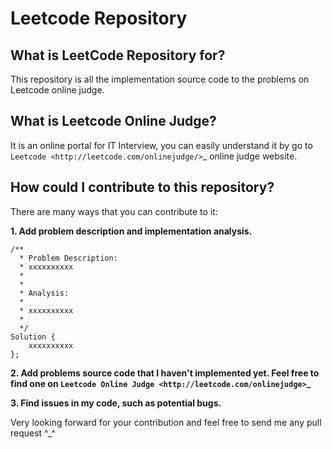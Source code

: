 Leetcode Repository
==================


What is LeetCode Repository for?
--------------------------------

This repository is all the implementation source code to the problems on Leetcode online judge.



What is Leetcode Online Judge?
------------------------------  

It is an online portal for IT Interview, you can easily understand it by go to `Leetcode <http://leetcode.com/onlinejudge/>`_ online judge website.


How could I contribute to this repository?
------------------------------------------

There are many ways that you can contribute to it:

**1. Add problem description and implementation analysis.**



	/**
	  * Problem Description: 
	  * xxxxxxxxxx
	  *
	  *
	  * Analysis:
	  *
	  * xxxxxxxxxx
	  *
	  */
	Solution {
		xxxxxxxxxx
	};
	

	
**2. Add problems source code that I haven't implemented yet. Feel free to find one on `Leetcode Online Judge <http://leetcode.com/onlinejudge>`_**
	
**3. Find issues in my code, such as potential bugs.**


Very looking forward for your contribution and feel free to send me any pull request ^_^
